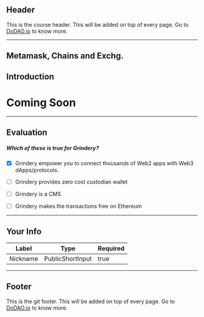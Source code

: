 ## Header
This is the course header. This will be added on top of every page. Go to [DoDAO.io](https://www.dodao.io) to know more.

---

## Metamask, Chains and Exchg.


## Introduction


# Coming Soon        

    


---
## Evaluation





##### Which of these is true for Grindery?  

- [x]  Grindery empower you to connect thousands of Web2 apps with Web3 dApps/protocols.
- [ ]  Grindery provides zero cost custodian wallet
- [ ]  Grindery is a CMS
- [ ]  Grindery makes the transactions free on Ethereum

    


---
## Your Info





| Label | Type | Required |
| ----------- | ----------- | ---- |
| Nickname        | PublicShortInput   |  true    |


    


---
## Footer
This is the git footer. This will be added on top of every page. Go to [DoDAO.io](https://www.dodao.io) to know more.
    
